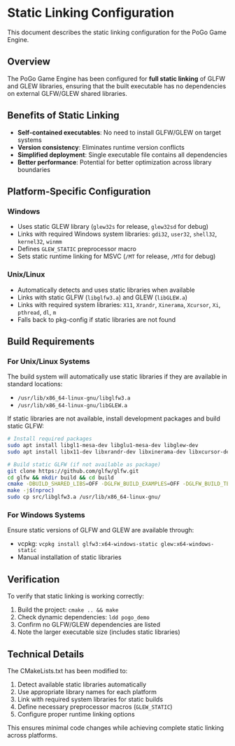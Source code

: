 # Static Linking Configuration

This document describes the static linking configuration for the PoGo Game Engine.

## Overview

The PoGo Game Engine has been configured for **full static linking** of GLFW and GLEW libraries, ensuring that the built executable has no dependencies on external GLFW/GLEW shared libraries.

## Benefits of Static Linking

- **Self-contained executables**: No need to install GLFW/GLEW on target systems
- **Version consistency**: Eliminates runtime version conflicts
- **Simplified deployment**: Single executable file contains all dependencies
- **Better performance**: Potential for better optimization across library boundaries

## Platform-Specific Configuration

### Windows
- Uses static GLEW library (`glew32s` for release, `glew32sd` for debug)
- Links with required Windows system libraries: `gdi32`, `user32`, `shell32`, `kernel32`, `winmm`
- Defines `GLEW_STATIC` preprocessor macro
- Sets static runtime linking for MSVC (`/MT` for release, `/MTd` for debug)

### Unix/Linux
- Automatically detects and uses static libraries when available
- Links with static GLFW (`libglfw3.a`) and GLEW (`libGLEW.a`)
- Links with required system libraries: `X11`, `Xrandr`, `Xinerama`, `Xcursor`, `Xi`, `pthread`, `dl`, `m`
- Falls back to pkg-config if static libraries are not found

## Build Requirements

### For Unix/Linux Systems
The build system will automatically use static libraries if they are available in standard locations:
- `/usr/lib/x86_64-linux-gnu/libglfw3.a`
- `/usr/lib/x86_64-linux-gnu/libGLEW.a`

If static libraries are not available, install development packages and build static GLFW:
```bash
# Install required packages
sudo apt install libgl1-mesa-dev libglu1-mesa-dev libglew-dev
sudo apt install libx11-dev libxrandr-dev libxinerama-dev libxcursor-dev libxi-dev

# Build static GLFW (if not available as package)
git clone https://github.com/glfw/glfw.git
cd glfw && mkdir build && cd build
cmake -DBUILD_SHARED_LIBS=OFF -DGLFW_BUILD_EXAMPLES=OFF -DGLFW_BUILD_TESTS=OFF -DGLFW_BUILD_DOCS=OFF -DGLFW_BUILD_WAYLAND=OFF -DGLFW_BUILD_X11=ON ..
make -j$(nproc)
sudo cp src/libglfw3.a /usr/lib/x86_64-linux-gnu/
```

### For Windows Systems
Ensure static versions of GLFW and GLEW are available through:
- vcpkg: `vcpkg install glfw3:x64-windows-static glew:x64-windows-static`
- Manual installation of static libraries

## Verification

To verify that static linking is working correctly:

1. Build the project: `cmake .. && make`
2. Check dynamic dependencies: `ldd pogo_demo`
3. Confirm no GLFW/GLEW dependencies are listed
4. Note the larger executable size (includes static libraries)

## Technical Details

The CMakeLists.txt has been modified to:
1. Detect available static libraries automatically
2. Use appropriate library names for each platform
3. Link with required system libraries for static builds
4. Define necessary preprocessor macros (`GLEW_STATIC`)
5. Configure proper runtime linking options

This ensures minimal code changes while achieving complete static linking across platforms.